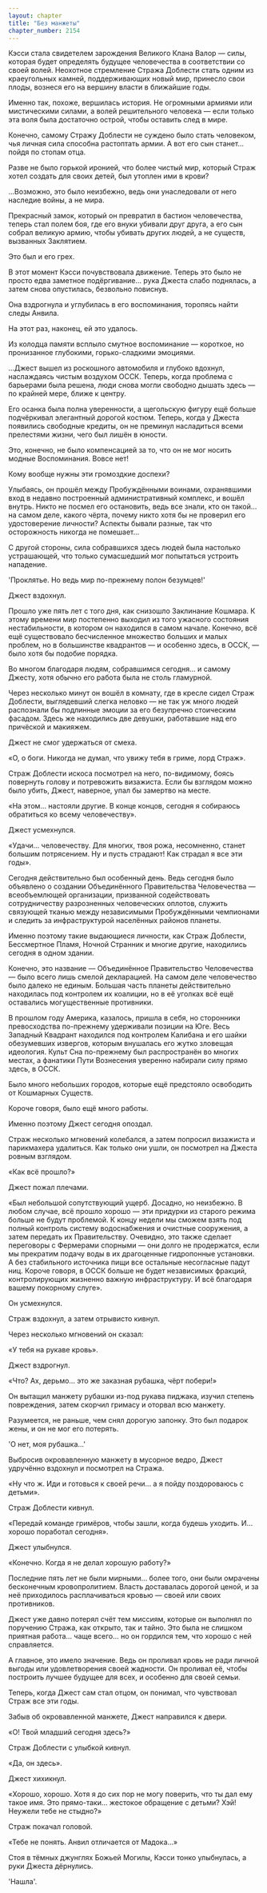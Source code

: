 ```yaml
---
layout: chapter
title: "Без манжеты"
chapter_number: 2154
---
```




Кэсси стала свидетелем зарождения Великого Клана Валор — силы, которая будет определять будущее человечества в соответствии со своей волей. Неохотное стремление Стража Доблести стать одним из краеугольных камней, поддерживающих новый мир, принесло свои плоды, вознеся его на вершину власти в ближайшие годы.

Именно так, похоже, вершилась история. Не огромными армиями или мистическими силами, а волей решительного человека — если только эта воля была достаточно острой, чтобы оставить след в мире.

Конечно, самому Стражу Доблести не суждено было стать человеком, чья личная сила способна растоптать армии. А вот его сын станет... пойдя по стопам отца.

Разве не было горькой иронией, что более чистый мир, который Страж хотел создать для своих детей, был утоплен ими в крови?

...Возможно, это было неизбежно, ведь они унаследовали от него наследие войны, а не мира.

Прекрасный замок, который он превратил в бастион человечества, теперь стал полем боя, где его внуки убивали друг друга, а его сын собрал великую армию, чтобы убивать других людей, а не существ, вызванных Заклятием.

Это был и его грех.

В этот момент Кэсси почувствовала движение. Теперь это было не просто едва заметное подёргивание... рука Джеста слабо поднялась, а затем снова опустилась, безвольно повиснув.

Она вздрогнула и углубилась в его воспоминания, торопясь найти следы Анвила.

На этот раз, наконец, ей это удалось.

Из колодца памяти всплыло смутное воспоминание — короткое, но пронизанное глубокими, горько-сладкими эмоциями.

...Джест вышел из роскошного автомобиля и глубоко вдохнул, наслаждаясь чистым воздухом ОССК. Теперь, когда проблема с барьерами была решена, люди снова могли свободно дышать здесь — по крайней мере, ближе к центру.

Его осанка была полна уверенности, а щегольскую фигуру ещё больше подчёркивал элегантный дорогой костюм. Теперь, когда у Джеста появились свободные кредиты, он не преминул насладиться всеми прелестями жизни, чего был лишён в юности.

Это, конечно, не было компенсацией за то, что он не мог носить модные Воспоминания. Вовсе нет!

Кому вообще нужны эти громоздкие доспехи?

Улыбаясь, он прошёл между Пробуждёнными воинами, охранявшими вход в недавно построенный административный комплекс, и вошёл внутрь. Никто не посмел его остановить, ведь все знали, кто он такой... на самом деле, какого чёрта, почему никто хотя бы не проверил его удостоверение личности? Аспекты бывали разные, так что осторожность никогда не помешает...

С другой стороны, сила собравшихся здесь людей была настолько устрашающей, что только сумасшедший мог попытаться устроить нападение.

'Проклятье. Но ведь мир по-прежнему полон безумцев!'

Джест вздохнул.

Прошло уже пять лет с того дня, как снизошло Заклинание Кошмара. К этому времени мир постепенно выходил из того ужасного состояния нестабильности, в котором он находился в самом начале. Конечно, всё ещё существовало бесчисленное множество больших и малых проблем, но в большинстве квадрантов — и особенно здесь, в ОССК, — было хотя бы подобие порядка.

Во многом благодаря людям, собравшимся сегодня... и самому Джесту, хотя обычно его работа была не столь гламурной.

Через несколько минут он вошёл в комнату, где в кресле сидел Страж Доблести, выглядевший слегка неловко — не так уж много людей распознали бы подлинные эмоции за его безупречно стоическим фасадом. Здесь же находились две девушки, работавшие над его причёской и макияжем.

Джест не смог удержаться от смеха.

«О, о боги. Никогда не думал, что увижу тебя в гриме, лорд Страж».

Страж Доблести искоса посмотрел на него, по-видимому, боясь повернуть голову и потревожить визажиста. Если бы взглядом можно было убить, Джест, наверное, упал бы замертво на месте.

«На этом... настояли другие. В конце концов, сегодня я собираюсь обратиться ко всему человечеству».

Джест усмехнулся.

«Удачи... человечеству. Для многих, твоя рожа, несомненно, станет большим потрясением. Ну и пусть страдают! Как страдал я все эти годы».

Сегодня действительно был особенный день. Ведь сегодня было объявлено о создании Объединённого Правительства Человечества — всеобъемлющей организации, призванной содействовать сотрудничеству разрозненных человеческих оплотов, служить связующей тканью между независимыми Пробуждёнными чемпионами и следить за инфраструктурой населённых районов планеты.

Именно поэтому такие выдающиеся личности, как Страж Доблести, Бессмертное Пламя, Ночной Странник и многие другие, находились сегодня в одном здании.

Конечно, это название — Объединённое Правительство Человечества — было всего лишь смелой декларацией. На самом деле человечество было далеко не единым. Большая часть планеты действительно находилась под контролем их коалиции, но в её уголках всё ещё оставались могущественные противники.

В прошлом году Америка, казалось, пришла в себя, но сторонники превосходства по-прежнему удерживали позиции на Юге. Весь Западный Квадрант находился под контролем Калибана и его шайки обезумевших извергов, которым внушалась его жутко зловещая идеология. Культ Сна по-прежнему был распространён во многих местах, а фанатики Пути Вознесения уверенно набирали силу прямо здесь, в ОССК.

Было много небольших городов, которые ещё предстояло освободить от Кошмарных Существ.

Короче говоря, было ещё много работы.

Именно поэтому Джест сегодня опоздал.

Страж несколько мгновений колебался, а затем попросил визажиста и парикмахера удалиться. Как только они ушли, он посмотрел на Джеста ровным взглядом.

«Как всё прошло?»

Джест пожал плечами.

«Был небольшой сопутствующий ущерб. Досадно, но неизбежно. В любом случае, всё прошло хорошо — эти придурки из старого режима больше не будут проблемой. К концу недели мы сможем взять под полный контроль систему водоснабжения и очистные сооружения, а затем передать их Правительству. Очевидно, это также сделает переговоры с Фермерами спорными — они долго не продержатся, если мы прекратим подачу воды в их драгоценные гидропонные установки. А без стабильного источника пищи все остальные несогласные падут ниц. Короче говоря, в ОССК больше не будет независимых фракций, контролирующих жизненно важную инфраструктуру. И всё благодаря вашему покорному слуге».

Он усмехнулся.

Страж вздохнул, а затем отрывисто кивнул.

Через несколько мгновений он сказал:

«У тебя на рукаве кровь».

Джест вздрогнул.

«Что? Ах, дерьмо... это же заказная рубашка, чёрт побери!»

Он вытащил манжету рубашки из-под рукава пиджака, изучил степень повреждения, затем скорчил гримасу и оторвал всю манжету.

Разумеется, не раньше, чем снял дорогую запонку. Это был подарок жены, и он не мог его потерять.

'О нет, моя рубашка...'

Выбросив окровавленную манжету в мусорное ведро, Джест удручённо вздохнул и посмотрел на Стража.

«Ну что ж. Иди и готовься к своей речи... а я пойду поздороваюсь с детьми».

Страж Доблести кивнул.

«Передай команде гримёров, чтобы зашли, когда будешь уходить. И... хорошо поработал сегодня».

Джест улыбнулся.

«Конечно. Когда я не делал хорошую работу?»

Последние пять лет не были мирными... более того, они были омрачены бесконечным кровопролитием. Власть доставалась дорогой ценой, и за неё приходилось расплачиваться кровью — своей или своих противников.

Джест уже давно потерял счёт тем миссиям, которые он выполнял по поручению Стража, как открыто, так и тайно. Это была не слишком приятная работа... чаще всего... но он гордился тем, что хорошо с ней справляется.

А главное, это имело значение. Ведь он проливал кровь не ради личной выгоды или удовлетворения своей жадности. Он проливал её, чтобы построить лучшее будущее для всех, и особенно для своей семьи.

Теперь, когда Джест сам стал отцом, он понимал, что чувствовал Страж все эти годы.

Забыв об окровавленной манжете, Джест направился к двери.

«О! Твой младший сегодня здесь?»

Страж Доблести с улыбкой кивнул.

«Да, он здесь».

Джест хихикнул.

«Хорошо, хорошо. Хотя я до сих пор не могу поверить, что ты дал ему такое имя. Это прямо-таки... жестокое обращение с детьми? Хэй! Неужели тебе не стыдно?»

Страж покачал головой.

«Тебе не понять. Анвил отличается от Мадока...»

Стоя в тёмных джунглях Божьей Могилы, Кэсси тонко улыбнулась, а руки Джеста дёрнулись.

'Нашла'.


